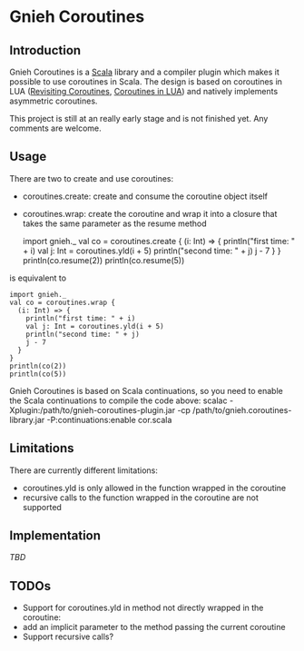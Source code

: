 Gnieh Coroutines
================

Introduction
------------

Gnieh Coroutines is a [Scala][1] library and a compiler plugin which makes it possible to use coroutines in Scala.
The design is based on coroutines in LUA ([Revisiting Coroutines][2], [Coroutines in LUA][3]) and natively implements asymmetric coroutines.

This project is still at an really early stage and is not finished yet. Any comments are welcome.

Usage
-----

There are two to create and use coroutines:
 *  coroutines.create: create and consume the coroutine object itself
 *  coroutines.wrap: create the coroutine and wrap it into a closure that takes the same parameter as the resume method

    import gnieh._
    val co = coroutines.create {
      (i: Int) => {
        println("first time: " + i)
        val j: Int = coroutines.yld(i + 5)
        println("second time: " + j)
        j - 7
      }
    }
    println(co.resume(2))
    println(co.resume(5))

is equivalent to

    import gnieh._
    val co = coroutines.wrap {
      (i: Int) => {
        println("first time: " + i)
        val j: Int = coroutines.yld(i + 5)
        println("second time: " + j)
        j - 7
      }
    }
    println(co(2))
    println(co(5))

Gnieh Coroutines is based on Scala continuations, so you need to enable the Scala continuations to compile the code above:
    scalac -Xplugin:/path/to/gnieh-coroutines-plugin.jar -cp /path/to/gnieh.coroutines-library.jar -P:continuations:enable cor.scala

Limitations
-----------

There are currently different limitations:
 *  coroutines.yld is only allowed in the function wrapped in the coroutine
 *  recursive calls to the function wrapped in the coroutine are not supported

Implementation
--------------

*TBD*

TODOs
-----

 *  Support for coroutines.yld in method not directly wrapped in the coroutine:
  *  add an implicit parameter to the method passing the current coroutine
 *  Support recursive calls?

[1]: http://www.scala-lang.org
[2]: http://citeseerx.ist.psu.edu/viewdoc/summary?doi=10.1.1.58.4017 "Revisiting Coroutines, Ana Lúcia de Moura and Roberto Ierusalimschy"
[3]: www.inf.puc-rio.br/~roberto/docs/corosblp.pdf "Coroutines in LUA, Ana Lúcia de Moura, Noemi Rodriguez, Roberto Ierusalimschy"
